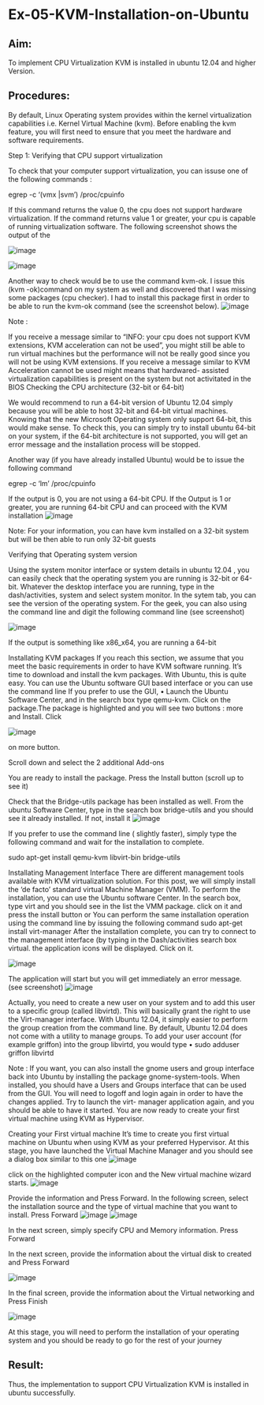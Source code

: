 # Ex-05-KVM-Installation-on-Ubuntu
## Aim:
To implement CPU Virtualization KVM is installed in ubuntu 12.04 and higher Version.

## Procedures:
By default, Linux Operating system provides within the kernel virtualization capabilities i.e. Kernel Virtual Machine (kvm). Before enabling the kvm feature, you will first need to ensure that you meet the hardware and software requirements.

Step 1: Verifying that CPU support virtualization

To check that your computer support virtualization, you can issuse one of the following commands :

egrep -c ‘(vmx |svm’) /proc/cpuinfo

If this command returns the value 0, the cpu does not support hardware virtualization. If the command returns value 1 or greater, your cpu is capable of running virtualization software. The following screenshot shows the output of the

![image](https://github.com/AfzaraThagsin/Ex-05-KVM-Installation-on-Ubuntu/assets/127172501/0b205080-155d-4962-8efa-451797de2da5)

![image](https://github.com/AfzaraThagsin/Ex-05-KVM-Installation-on-Ubuntu/assets/127172501/cb5d4fb3-5bf0-4902-816a-6b39d646fa8a)

 
Another way to check would be to use the command kvm-ok.
I issue this (kvm -ok)command on my system as well and discovered that I was missing some packages (cpu checker). I had to install this package first in order to be able to run the kvm-ok command (see the screenshot below).
 ![image](https://github.com/AfzaraThagsin/Ex-05-KVM-Installation-on-Ubuntu/assets/127172501/2c417d50-68e9-47ce-a95c-e68c7cc86952)


Note :

If you receive a message similar to “INFO: your cpu does not support KVM extensions, KVM acceleration can not be used”, you might still be able to run virtual machines but the performance will not be really good since you will not be using KVM extensions.
If you receive a message similar to KVM Acceleration cannot be used might means that hardwared- assisted virtualization capabilities is present on the system but not activitated in the BIOS
Checking the CPU architecture (32-bit or 64-bit)

We would recommend to run a 64-bit version of Ubuntu 12.04 simply because you will be able to host 32-bit and 64-bit virtual machines. Knowing that the new Microsoft Operating system only support 64-bit, this would make sense. To check this, you can simply try to install ubuntu 64-bit on your system, if the 64-bit architecture is not supported, you will get an error message and the installation process will be stopped.

Another way (if you have already installed Ubuntu) would be to issue the following command

egrep -c ‘lm’ /proc/cpuinfo

If the output is 0, you are not using a 64-bit CPU. If the Output is 1 or greater, you are running
64-bit CPU and can proceed with the KVM installation
![image](https://github.com/AfzaraThagsin/Ex-05-KVM-Installation-on-Ubuntu/assets/127172501/d1dbd018-5ef0-42a3-8b9c-e2787323590d)


Note:
For your information, you can have kvm installed on a 32-bit system but will be then able to run only 32-bit guests

Verifying that Operating system version

Using the system monitor interface or system details in ubuntu 12.04 , you can easily check that the operating system you are running is 32-bit or 64-bit. Whatever the desktop interface you are running, type in the dash/activities, system and select system monitor. In the sytem tab, you can see the version of the operating system.
For the geek, you can also using the command line and digit the following command line (see screenshot)

![image](https://github.com/AfzaraThagsin/Ex-05-KVM-Installation-on-Ubuntu/assets/127172501/ee46dda0-7b09-4dad-b23e-556d2c3b3ccc)

If the output is something like x86_x64, you are running a 64-bit
 
Installating KVM packages
If you reach this section, we assume that you meet the basic requirements in order to have KVM software running. It’s time to download and install the kvm packages. With Ubuntu, this is quite easy. You can use the Ubuntu software GUI based interface or you can use the command line
If you prefer to use the GUI,
•	Launch the Ubuntu Software Center, and in the search box type qemu-kvm. Click on the package.The package is highlighted and you will see two buttons : more and Install. Click

![image](https://github.com/AfzaraThagsin/Ex-05-KVM-Installation-on-Ubuntu/assets/127172501/f559af7e-f6c9-4771-ba7f-27663f8b9511)

on more button.



Scroll down and select the 2 additional Add-ons

You are ready to install the package. Press the Install button (scroll up to see it)

Check that the Bridge-utils package has been installed as well. From the ubuntu Software Center, type in the search box bridge-utils and you should see it already installed. If not, install it
 ![image](https://github.com/AfzaraThagsin/Ex-05-KVM-Installation-on-Ubuntu/assets/127172501/d4c58aba-6471-4cd6-9235-13d87f2a72a5)

 
If you prefer to use the command line ( slightly faster), simply type the following command and wait for the installation to complete.

sudo apt-get install qemu-kvm libvirt-bin bridge-utils

Installating Management Interface
There are different management tools available with KVM virtualization solution. For this post, we will simply install the ‘de facto’ standard virtual Machine Manager (VMM). To perform the installation, you can use the Ubuntu software Center. In the search box, type virt and you should see in the list the VMM package. click on it and press the install button
or
You can perform the same installation operation using the command line by issuing the following command
sudo apt-get install virt-manager
After the installation complete, you can try to connect to the management interface (by typing in the Dash/activities search box virtual. the application icons will be displayed. Click on it.

![image](https://github.com/AfzaraThagsin/Ex-05-KVM-Installation-on-Ubuntu/assets/127172501/4874583b-9e15-40df-9203-792d12f6f150)
  

The application will start but you will get immediately an error message. (see screenshot)
![image](https://github.com/AfzaraThagsin/Ex-05-KVM-Installation-on-Ubuntu/assets/127172501/75287de5-8870-4ce4-a96e-60bab83318df)


Actually, you need to create a new user on your system and to add this user to a specific group (called libvirtd). This will basically grant the right to use the Virt-manager interface. With Ubuntu 12.04, it simply easier to perform the group creation from the command line. By default, Ubuntu
12.04 does not come with a utility to manage groups.
To add your user account (for example griffon) into the group libvirtd, you would type
•	sudo adduser griffon libvirtd
 
Note : If you want, you can also install the gnome users and group interface back into Ubuntu by installing the package gnome-system-tools. When installed, you should have a Users and Groups interface that can be used from the GUI.
You will need to logoff and login again in order to have the changes applied. Try to launch the virt- manager application again, and you should be able to have it started. You are now ready to create your first virtual machine using KVM as Hypervisor.

Creating your First virtual machine
It’s time to create you first virtual machine on Ubuntu when using KVM as your preferred Hypervisor. At this stage, you have launched the Virtual Machine Manager and you should see a dialog box similar to this one
![image](https://github.com/AfzaraThagsin/Ex-05-KVM-Installation-on-Ubuntu/assets/127172501/d352190f-4a9e-4791-96d0-bb57b0668ef6)

click on the highlighted computer icon and the New virtual machine wizard starts.
![image](https://github.com/AfzaraThagsin/Ex-05-KVM-Installation-on-Ubuntu/assets/127172501/ea0b92d0-da8e-4fda-9a75-fc173fa324e7)

 
Provide the information and Press Forward.
In the following screen, select the installation source and the type of virtual machine that you want to install. Press Forward
![image](https://github.com/AfzaraThagsin/Ex-05-KVM-Installation-on-Ubuntu/assets/127172501/d924ecc9-6dc3-4ef4-92b6-8ee35ee4dd69)
![image](https://github.com/AfzaraThagsin/Ex-05-KVM-Installation-on-Ubuntu/assets/127172501/1614471d-5dac-457a-ab57-c6456f27b4d7)



In the next screen, simply specify CPU and Memory information. Press Forward
 
In the next screen, provide the information about the virtual disk to created and Press Forward

![image](https://github.com/AfzaraThagsin/Ex-05-KVM-Installation-on-Ubuntu/assets/127172501/d0a6cc70-4732-46c9-a2ca-d43d36d9abf8)



In the final screen, provide the information about the Virtual networking and Press Finish

![image](https://github.com/AfzaraThagsin/Ex-05-KVM-Installation-on-Ubuntu/assets/127172501/d74590b5-03b8-44fc-b05f-50732d8bf8b9)


At this stage, you will need to perform the installation of your operating system and you should be ready to go for the rest of your journey

## Result:
Thus, the implementation to support CPU Virtualization KVM is installed in ubuntu
successfully.
